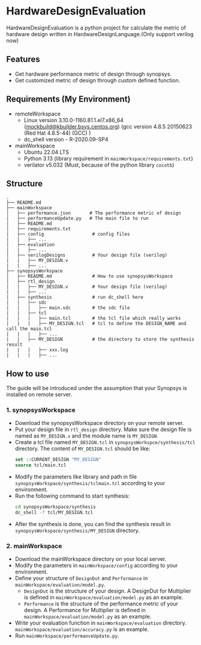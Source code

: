 # HardwareDesignEvaluation

HardwareDesignEvaluation is a python project for calculate the metric of hardware design written in HardwareDesignLanguage.(Only support verilog now)


## Features
- Get hardware performance metric of design through synopsys.
- Get customized metric of design through custom defined function.

## Requirements (My Environment)
- remoteWorkspace
    - Linux version 3.10.0-1160.81.1.el7.x86_64 (mockbuild@kbuilder.bsys.centos.org) (gcc version 4.8.5 20150623 (Red Hat 4.8.5-44) (GCC) )
    - dc_shell version    -  R-2020.09-SP4
- mainWorkspace
    - Ubuntu 22.04 LTS
    - Python 3.13 (library requirement in `mainWorkspace/requirements.txt`)
    - verilator v5.032 (Must, because of the python library `cocotb`)

## Structure
```
.
├── README.md
├── mainWorkspace
│   ├── performance.json       # The performance metric of design
|   ├── performanceUpdate.py   # The main file to run
│   ├── README.md
│   ├── requirements.txt
|   ├── config                  # config files
|   |   ├── ...
│   ├── evaluation
|   |   ├── ...
│   ├── verilogDesigns          # Your design file (verilog)
|   |   ├── MY_DESIGN.v
|   |   ├── ...
├── synopsysWorkspace
│   ├── README.md               # How to use synopsysWorkspace
│   ├── rtl_design          
|   |   ├── MY_DESIGN.v         # Your design file (verilog)
|   |   ├── ...
|   ├── synthesis               # run dc_shell here
|   |   ├── sdc
|   |   |   ├── main.sdc        # the sdc file
|   |   ├── tcl
|   |   |   ├── main.tcl        # the tcl file which really works
|   |   |   ├── MY_DESIGN.tcl   # tcl to define the DESIGN_NAME and call the main.tcl
|   |   |   ├── ...
|   |   ├── MY_DESIGN           # the directory to store the synthesis result
|   |   |   ├── xxx.log
|   |   |   ├── ...

```

## How to use

The guide will be introduced under the assumption that your Synopsys is installed on remote server.

### 1. synopsysWorkspace
- Download the synopsysWorkspace directory on your remote server.
- Put your design file in `rtl_design` directory. Make sure the design file is named as `MY_DESIGN.v` and the module name is `MY_DESIGN`.
- Create a tcl file named `MY_DESIGN.tcl` in `synopsysWorkspce/synthesis/tcl` directory. The content of `MY_DESIGN.tcl` should be like:
    ```tcl
    set ::CURRENT_DESIGN "MY_DESIGN"
    source tcl/main.tcl
    ```
- Modify the parameters like library and path in file `synopsysWorkspace/synthesis/tclmain.tcl` according to your environment.
- Run the following command to start synthesis:
    ```bash
    cd synopsysWorkspace/synthesis
    dc_shell -f tcl/MY_DESIGN.tcl
    ```
- After the synthesis is done, you can find the synthesis result in `synopsysWorkspace/synthesis/MY_DESIGN` directory.

### 2. mainWorkspace
- Download the mainWorkspace directory on your local server.
- Modify the parameters in `mainWorkspace/config` according to your environment.
- Define your structure of `DesignDut` and `Performance` in `mainWorkspace/evaluation/model.py`.
    - `DesignDut` is the structure of your design. A DesignDut for Multiplier is defined in `mainWorkspace/evaluation/model.py` as an example.
    - `Performance` is the structure of the performance metric of your design. A Performance for Multiplier is defined in `mainWorkspace/evaluation/model.py` as an example.
- Write your evaluation function in `mainWorkspace/evaluation` directory. `mainWorkspace/evaluation/accuracy.py` is an example.
- Run `mainWorkspace/performanceUpdate.py`.

